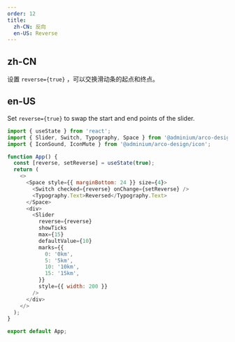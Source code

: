 ```yaml
---
order: 12
title:
  zh-CN: 反向
  en-US: Reverse
---
```


## zh-CN

设置 `reverse={true}` ，可以交换滑动条的起点和终点。

## en-US

Set `reverse={true}` to swap the start and end points of the slider.

```js
import { useState } from 'react';
import { Slider, Switch, Typography, Space } from '@adminium/arco-design';
import { IconSound, IconMute } from '@adminium/arco-design/icon';

function App() {
  const [reverse, setReverse] = useState(true);
  return (
    <>
      <Space style={{ marginBottom: 24 }} size={4}>
        <Switch checked={reverse} onChange={setReverse} />
        <Typography.Text>Reversed</Typography.Text>
      </Space>
      <div>
        <Slider
          reverse={reverse}
          showTicks
          max={15}
          defaultValue={10}
          marks={{
            0: '0km',
            5: '5km',
            10: '10km',
            15: '15km',
          }}
          style={{ width: 200 }}
        />
      </div>
    </>
  );
}

export default App;
```
